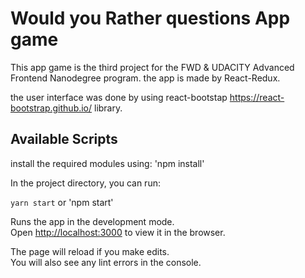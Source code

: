 # Would you Rather questions App game
This  app game is the third project for the FWD & UDACITY Advanced Frontend Nanodegree program. the app is made by React-Redux.

the user interface was done by using react-bootstap https://react-bootstrap.github.io/ library.


## Available Scripts
install the required modules using:
'npm install'

In the project directory, you can run:

`yarn start` or 'npm start'

Runs the app in the development mode.\
Open [http://localhost:3000](http://localhost:3000) to view it in the browser.

The page will reload if you make edits.\
You will also see any lint errors in the console.

